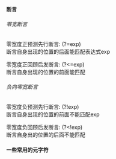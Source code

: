 #### 断言

###### 零宽断言

零宽度正预测先行断言: (?=exp)<br>
断言自身出现的位置的后面能匹配表达式exp

零宽度正回顾后发断言: (?<=exp)<br>
断言自身出现的位置的前面能匹配

###### 负向零宽断言

零宽度负预测先行断言: (?!exp)<br>
断言自身出现的位置的前面不能匹配exp

零宽度负回顾后发断言: (?<!exp)<br>
断言自身出的位置的后面不能匹配

#### 一些常用的元字符